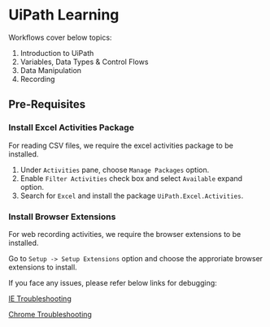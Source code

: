 # UiPath Learning

Workflows cover below topics:
1. Introduction to UiPath
2. Variables, Data Types & Control Flows
3. Data Manipulation
4. Recording

## Pre-Requisites

### Install Excel Activities Package

For reading CSV files, we require the excel activities package to be installed.

1. Under `Activities` pane, choose `Manage Packages` option.
2. Enable `Filter Activities` check box and select `Available` expand option.
3. Search for `Excel` and install the package `UiPath.Excel.Activities`.

### Install Browser Extensions

For web recording activities, we require the browser extensions to be installed.

Go to `Setup -> Setup Extensions` option and choose the approriate browser extensions to install.

If you face any issues, please refer below links for debugging:

[IE Troubleshooting](https://www.uipath.com/kb-articles/internet-explorer-automation-troubleshooting)

[Chrome Troubleshooting](https://studio.uipath.com/docs/chrome-extension)